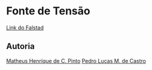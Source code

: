 # Fonte de Tensão

[Link do Falstad](http://tinyurl.com/yc9d8eau)

## Autoria

[Matheus Henrique de C. Pinto](https://github.com/cerqueiramatheus)
[Pedro Lucas M. de Castro](https://github.com/pedrolmcastro)
